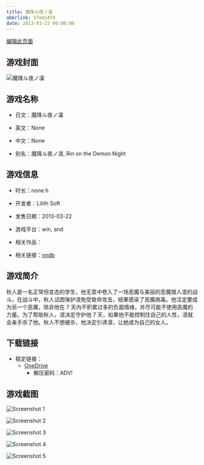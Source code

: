 ```yaml
---
title: 魔降ル夜ノ凜
abbrlink: 57e414f8
date: 2013-03-22 00:00:00
---
```

[编辑此页面](https://github.com/ACG-3/ADV3-source/blob/main/source/_posts/games/%E9%AD%94%E9%99%8D%E3%83%AB%E5%A4%9C%E3%83%8E%E5%87%9C.md)

## 游戏封面

![魔降ル夜ノ凜](https://pan.timero.xyz/onedrive/img_lib_001/%E9%AD%94%E9%99%8D%E3%83%AB%E5%A4%9C%E3%83%8E%E5%87%9C_cover.avif)


## 游戏名称

- 日文：魔降ル夜ノ凜
- 英文：None
- 中文：None

- 别名：魔降ル夜ノ凛, Rin on the Demon Night


## 游戏信息

- 时长：none h
- 开发者：Lilith Soft
- 发售日期：2013-03-22
- 游戏平台：win, and
- 相关作品：

- 相关链接：[vndb](https://vndb.org/v12297)


## 游戏简介

秋人是一名正常但变态的学生，他无意中卷入了一场恶魔与美丽的恶魔猎人凛的战斗。在战斗中，秋人试图保护凛免受致命攻击，结果感染了恶魔病毒。他注定要成为另一个恶魔，除非他在 7 天内不积累过多的负面情绪，并尽可能不使用恶魔的力量。为了帮助秋人，凛决定守护他 7 天，如果他不能控制住自己的人性，凛就会亲手杀了他。秋人不想被杀，他决定引诱凛，让她成为自己的女人。


## 下载链接

- 稳定链接：
    - [OneDrive](https://pan.timero.xyz/onedrive/adv_lib_001/%E9%AD%94%E9%99%8D%E3%83%AB%E5%A4%9C%E3%83%8E%E5%87%9C)
        - 解压密码：ADV!



## 游戏截图


![Screenshot 1](https://pan.timero.xyz/onedrive/img_lib_001/%E9%AD%94%E9%99%8D%E3%83%AB%E5%A4%9C%E3%83%8E%E5%87%9C_Screenshot_1.avif)

![Screenshot 2](https://pan.timero.xyz/onedrive/img_lib_001/%E9%AD%94%E9%99%8D%E3%83%AB%E5%A4%9C%E3%83%8E%E5%87%9C_Screenshot_2.avif)

![Screenshot 3](https://pan.timero.xyz/onedrive/img_lib_001/%E9%AD%94%E9%99%8D%E3%83%AB%E5%A4%9C%E3%83%8E%E5%87%9C_Screenshot_3.avif)

![Screenshot 4](https://pan.timero.xyz/onedrive/img_lib_001/%E9%AD%94%E9%99%8D%E3%83%AB%E5%A4%9C%E3%83%8E%E5%87%9C_Screenshot_4.avif)

![Screenshot 5](https://pan.timero.xyz/onedrive/img_lib_001/%E9%AD%94%E9%99%8D%E3%83%AB%E5%A4%9C%E3%83%8E%E5%87%9C_Screenshot_5.avif)

